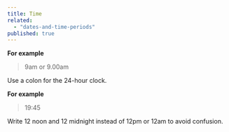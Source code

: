 ```yaml
---
title: Time
related: 
  - "dates-and-time-periods"
published: true
---
```

**For example**

> 9am or 9.00am

Use a colon for the 24-hour clock.

**For example**

> 19:45

Write 12 noon and 12 midnight instead of 12pm or 12am to avoid confusion.